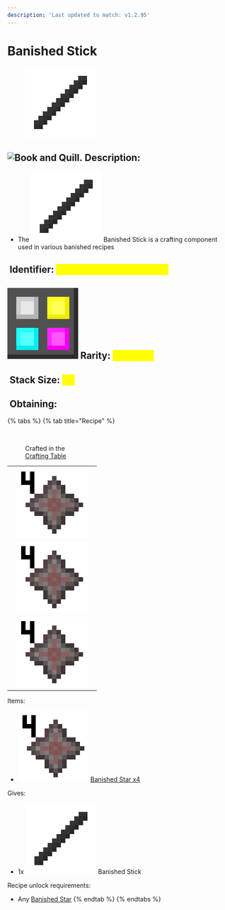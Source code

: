 ```yaml
---
description: 'Last updated to match: v1.2.95'
---
```


# Banished Stick

<figure><img src="https://github.com/ItsMePok/PFE/blob/wikiAssets/wikiMain/ban_hammer_shaft.png?raw=true" alt=""><figcaption></figcaption></figure>

## <img src="https://minecraft.wiki/images/Book_and_Quill_JE2_BE2.png?2128f" alt="Book and Quill." data-size="line"> Description: <a href="#description" id="description"></a>

* The <img src="https://github.com/ItsMePok/PFE/blob/wikiAssets/wikiMain/ban_hammer_shaft.png?raw=true" alt="Banished Stick." data-size="line"> Banished Stick is a crafting component used in various banished recipes

## <img src="https://minecraft.wiki/images/Name_Tag_JE2_BE2.png?cbdc1" alt="" data-size="line"> Identifier: <mark style="color:yellow;">**poke:ban\_hammer\_shaft**</mark>

## <img src="https://github.com/ItsMePok/PFE/blob/wikiAssets/MiscIcons/Rarity.png?raw=true" alt="Rarity." data-size="line"> Rarity: <mark style="color:yellow;">Common</mark> <a href="#rarity" id="rarity"></a>

## <img src="https://minecraft.wiki/images/Light_Gray_Bundle_JE1_BE1.png?b552e" alt="" data-size="line"> Stack Size: <mark style="color:yellow;">64</mark>

## <img src="https://minecraft.wiki/images/thumb/Crafting_Table_JE4_BE3.png/150px-Crafting_Table_JE4_BE3.png?5767f" alt="" data-size="line"> Obtaining: <a href="#obtaining" id="obtaining"></a>

{% tabs %}
{% tab title="Recipe" %}
<figure><img src="https://minecraft.wiki/images/thumb/Crafting_Table_JE4_BE3.png/150px-Crafting_Table_JE4_BE3.png?5767f" alt=""><figcaption><p>Crafted in the<br><a href="https://minecraft.wiki/w/Crafting_Table">Crafting Table</a></p></figcaption></figure>

|     |                                                                                                              |     |
| :-: | :----------------------------------------------------------------------------------------------------------: | :-: |
|     | ![Banished Star x4.](https://github.com/ItsMePok/PFE/blob/wikiAssets/wikiMain/banished_star_x4.png?raw=true) |     |
|     | ![Banished Star x4.](https://github.com/ItsMePok/PFE/blob/wikiAssets/wikiMain/banished_star_x4.png?raw=true) |     |
|     | ![Banished Star x4.](https://github.com/ItsMePok/PFE/blob/wikiAssets/wikiMain/banished_star_x4.png?raw=true) |     |

Items:

* <img src="https://github.com/ItsMePok/PFE/blob/wikiAssets/wikiMain/banished_star_x4.png?raw=true" alt="Banished Star x4." data-size="line"> [Banished Star x4](../banished-stars/banished-star-x4.md)

Gives:

* 1x <img src="https://github.com/ItsMePok/PFE/blob/wikiAssets/wikiMain/ban_hammer_shaft.png?raw=true" alt="Banished Stick." data-size="line"> Banished Stick

Recipe unlock requirements:

* Any [Banished Star](../banished-stars/)
{% endtab %}
{% endtabs %}
